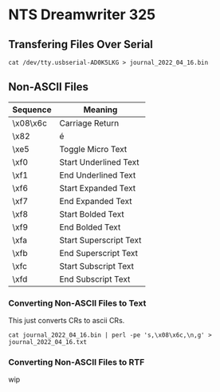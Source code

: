 # NTS Dreamwriter 325

## Transfering Files Over Serial

```
cat /dev/tty.usbserial-AD0K5LKG > journal_2022_04_16.bin
```

## Non-ASCII Files

|Sequence|Meaning|
|--|--|
|\x08\x6c|Carriage Return|
|\x82|&eacute;|
|\xe5|Toggle Micro Text
|\xf0|Start Underlined Text|
|\xf1|End Underlined Text|
|\xf6|Start Expanded Text|
|\xf7|End Expanded Text|
|\xf8|Start Bolded Text|
|\xf9|End Bolded Text|
|\xfa|Start Superscript Text|
|\xfb|End Superscript Text|
|\xfc|Start Subscript Text|
|\xfd|End Subscript Text|

### Converting Non-ASCII Files to Text

This just converts CRs to ascii CRs.
```
cat journal_2022_04_16.bin | perl -pe 's,\x08\x6c,\n,g' > journal_2022_04_16.txt
```

### Converting Non-ASCII Files to RTF
wip

